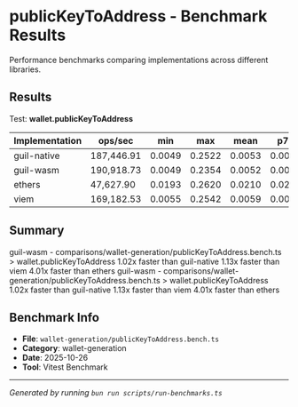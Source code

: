 # publicKeyToAddress - Benchmark Results

Performance benchmarks comparing implementations across different libraries.

## Results

Test: **wallet.publicKeyToAddress**

| Implementation | ops/sec | min | max | mean | p75 | p99 | p995 | p999 | rme | samples | notes |
|---|---|---|---|---|---|---|---|---|---|---|---|
| guil-native | 187,446.91 | 0.0049 | 0.2522 | 0.0053 | 0.0053 | 0.0080 | 0.0091 | 0.0144 | ±0.28% | 93724 |  |
| guil-wasm | 190,918.73 | 0.0049 | 0.2354 | 0.0052 | 0.0052 | 0.0068 | 0.0089 | 0.0137 | ±0.27% | 95460 | fastest |
| ethers | 47,627.90 | 0.0193 | 0.2620 | 0.0210 | 0.0208 | 0.0276 | 0.0315 | 0.1786 | ±0.43% | 23814 | slowest |
| viem | 169,182.53 | 0.0055 | 0.2542 | 0.0059 | 0.0059 | 0.0091 | 0.0102 | 0.0179 | ±0.19% | 84592 |  |

## Summary

guil-wasm - comparisons/wallet-generation/publicKeyToAddress.bench.ts > wallet.publicKeyToAddress
1.02x faster than guil-native
1.13x faster than viem
4.01x faster than ethers
guil-wasm - comparisons/wallet-generation/publicKeyToAddress.bench.ts > wallet.publicKeyToAddress
1.02x faster than guil-native
1.13x faster than viem
4.01x faster than ethers

## Benchmark Info

- **File**: `wallet-generation/publicKeyToAddress.bench.ts`
- **Category**: wallet-generation
- **Date**: 2025-10-26
- **Tool**: Vitest Benchmark

---

*Generated by running `bun run scripts/run-benchmarks.ts`*
